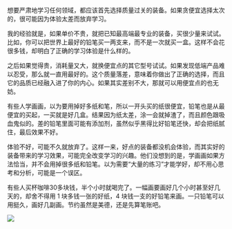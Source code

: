 想要严肃地学习任何领域，都应该首先选择质量过关的装备。如果贪便宜选择太次的，很可能因为体验太差而放弃学习。

我的经验就是，如果单价不贵，就把已知最高端最专业的装备，买很少量来试试。比如，你可以把世界上最好的铅笔买一两支来，而不是一次就买一盒。这样不会花很多钱，却明白了正确的学习体验是什么样的。

之后如果觉得贵，消耗量又大，就换便宜点的其它型号试试。如果发现低端产品难以忍受，那么就一直用最好的。这个质量落差，意味着你做出了正确的选择，而且它的品质已经融入进了你的内心。如果其实差别不大，那就可以用便宜点的也无妨。

有些人学画画，以为要用掉好多纸和笔，所以一开头买的纸很便宜，铅笔也是从最便宜的买起，一买就是好几盒。结果因为纸太差，涂一会就掉渣了，而且颜色跟吸血鬼似的。差的铅笔里面可能有添加剂，虽然似乎黑得比好铅笔还快，却会把纸腻住，最后效果不好。

体验不好，可能不久就放弃了。这样一来，好点的装备都没机会体验，而其实好的装备带来的学习效果，可能完全改变学习的兴趣。他们没想到的是，学画画如果方法恰当，并不会用掉很多纸和铅笔。以为需要“大量的练习”才能学好，却不用心思考和分析，可能是一个误区。

有些人买杯咖啡30多块钱，半个小时就喝完了。一幅画要画好几个小时甚至好几天的，却舍不得用 1 块多钱一张的好纸，4 块钱一支的好铅笔来画。一只铅笔可以用挺久，画好几副画。节约虽然是美德，还是先算笔账吧。

![](https://yinwang1.files.wordpress.com/2020/09/img_4265.jpg?w=736&h=552)
